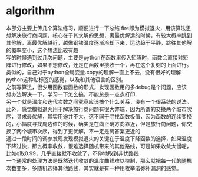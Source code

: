 # algorithm
本部分主要上传几个算法练习，顺便进行一下总结
fire即为模拟退火，用该算法思想解决旅行商问题，核心在于其求解的思想，离最优解远的时候，有较大概率跳到其他解，离最优解越近，越像钢铁温度逐渐冷却下来，运动趋于平静，跳往其他解的概率变小，这个想法比较有趣  
写的时候遇到过几次问题，主要是python在函数里传入矩阵时，函数会直接对矩阵进行修改，如果不想修改，还是在函数里接收一个，再在这个复刻的上面进行。  
类似的，自己对于python全局变量\.copy的理解一直上不去，没有很好的理解python这种贴标签的感觉，以及和其他语言的区别。  
之前写算法，很少用函数套函数的形式，发现函数用的多debug是个问题，应该想办法解决一下，学习一下怎么搞，不能总是一点点打印  
另一个就是温度和迭代次数之间究竟应该搞个什么关系，没有一个很系统的说法。  
此外，感觉模拟退火用于解决旅行商问题有很大弊端，因为所谓的交换两个城市次序，寻求最优解，其实用途并不大，这不同于寻找函数极值，因为函数的连续变换的，小幅度寻找周边值的时候，确实是在向正确方向靠近，但是旅行商问题，你交换了两个城市次序，得到了更优解，不一定是离答案更近的  
通过一段时间的调参发现发现模拟退火的关键在于温度下降函数的选择，如果温度下降过快，那么概率收敛，很难选择随机带来的其他路线，可是如果收敛太慢呢，比如q取0.99，几乎直接就不收敛了，不停地取到非忧路线  
一个通常的处理方法是既然迭代收敛的温度曲线难以控制，那么就把每一代的随机次数变多，多随机选择其他路线，其实就是有一种用枚举法弥补漏洞的感觉。

